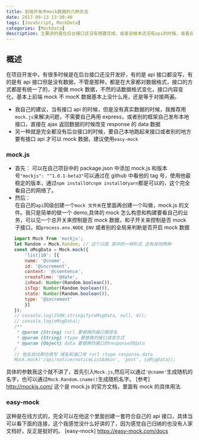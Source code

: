 ```yaml
---
title: 前端开发中mock数据的几种办法
date: 2017-09-13 13:30:46
tags: [JavaScript, MockData]
categories: [MockData]
description: 主要讲的是在后台接口还没有搭建完成，或者说根本还没有api的时候，或者说有api但是没数据的时候，前端怎么模拟数据，我这里只给一个小的demo，真正要构建一套还是要根据业务来
---
```


## 概述

在项目开发中，有很多时候是在后台接口还没开发好，有的是 api 接口都没写，有的是有 api 接口但是没有数据，不管是那种，都是在大家都对数据格式，接口的方式都是有统一了的，才能做 mock 数据，不然的话数据格式变化，接口内容变化，基本上前端 mock 不 mocK 数据基本上没什么用，还是等于对接两遍。

- 我自己的建议，当有接口 api 的时候，但是没有真实数据的时候，我推荐用`mock.js`来解决问题，不需要自己再用 express，或者别的框架自己发布本地接口，直接在 ajax 返回数据的时候改变 response 的 data 数据
- 另一种就是完全都没有后台接口的时候，要自己本地跑起来接口或者别的地方要有接口 api 才可以 mock 数据，建议使用`easy-mock`

### mock.js

- 首先：
  可以在自己项目中的 package.json 中添加 mock.js 和版本号`"mockjs": "^1.0.1-beta3"`可以通过在 github 中看他的 tag 号，使用他最稳定的版本，通过`npm install`or`cnpm install`or`yarn`都是可以的，这个完全看自己的网络了。
- 然后：  
  在自己的`api`同级创建一个`mock 文件夹`在里面再创建一个叫做，mock.js 的文件。我只是简单的做一个 demo,具体的 mock 怎么构思和构建要看自己的业务，可以见一个总开关来控制是否 mock 数据，和子开关来控制是否 mock 子接口，如`process.env.NODE_ENV` 或者别的全局来判断是否开启 mock 数据

```javascript
   import Mock from 'mockjs';
   let Random = Mock.Random; // 这个只是 其中的一种形式 还有其他两种
   const oMsgData = Mock.mock({
       'list|10': [{
       name: '@cname',
       id: '@increment',
       content: '@csentence',
       createTime: '@date',
       isRead: Number(Random.boolean()),
       isTop: Number(Random.boolean()),
       state: Number(Random.boolean()),
       type: '@increment'
       }]
   });
   // console.log(JSON.stringify(oMsgData, null, 4));
   // console.log(oMsgData);
   /**
    * @param {String} rurl 要替换的接口路径名
    * @param {String} rtype 要替换的接口请求方式
    * @param {Object} data 要替换的接口的response的data
   /
   // 他会自动帮你填写 域名和端口号 rurl rtype response.data
   Mock.mock('/api/notice/noticeListAdmin', 'post', {oMsgData});
```

具体的参数我这个就不讲了，首先引入`Mock.js`,然后可以通过`'@cname'`生成随机的名字，也可以通过`Mock.Random.cname()`生成随机名字。
[参考] <http://mockjs.com/> 这个是 mock.js 的官方文档，里面有 mock 的具体用法.

### easy-mock

这种是在线方式的，完全可以在他这个里面创建一套符合自己的 api 接口，具体当可以看下面的连接，这个我感觉没什么好讲的了，因为感觉自己归纳的也没有人家文档好，反正是挺好的。
[easy-mock] <https://easy-mock.com/docs>
